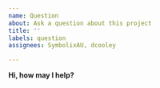 ```yaml
---
name: Question
about: Ask a question about this project
title: ''
labels: question
assignees: SymbolixAU, dcooley

---
```


**Hi, how may I help?**

